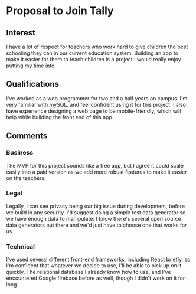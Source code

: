 # Proposal to Join Tally

## Interest

I have a lot of respect for teachers who work hard to give children the best schooling they can in our current education system. Building an app to make it easier for them to teach children is a project I would really enjoy putting my time into.

## Qualifications

I've worked as a web programmer for two and a half years on campus. I'm very familiar with mySQL, and feel confident using it for this project. I also have experience designing a web page to be mobile-friendly, which will help while building the front end of this app.

## Comments

### Business

The MVP for this project sounds like a free app, but I agree it could scale easily into a paid version as we add more robust features to make it easier on the teachers.

### Legal

Legally, I can see privacy being our big issue during development, before we build in any security. I'd suggest doing a simple test data generator so we have enough data to manipulate; I know there's several open source data generators out there and we'd just have to choose one that works for us.

### Technical

I've used several different front-end frameworks, including React briefly, so I'm confident that whatever we decide to use, I'll be able to pick up on it quickly. The relational database I already know how to use, and I've encountered Google firebase before as well, though I didn't work on it for long.
